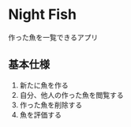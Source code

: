 # Night Fish  
作った魚を一覧できるアプリ    

  
## 基本仕様  
1. 新たに魚を作る
2. 自分、他人の作った魚を閲覧する
3. 作った魚を削除する
4. 魚を評価する

